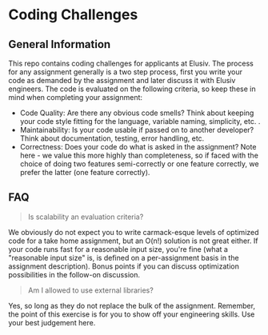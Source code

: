 # Coding Challenges

## General Information

This repo contains coding challenges for applicants at Elusiv. The process for any assignment generally is a two step process, first you write your code as demanded by the assignment and later discuss it with Elusiv engineers. The code is evaluated on the following criteria, so keep these in mind when completing your assignment:


- Code Quality: Are there any obvious code smells? Think about keeping your code style fitting for the language, variable naming, simplicity, etc. .
- Maintainability: Is your code usable if passed on to another developer? Think about documentation, testing, error handling, etc.
- Correctness: Does your code do what is asked in the assignment? Note here - we value this more highly than completeness, so if faced with the choice of doing two features semi-correctly or one feature correctly, we prefer the latter (one feature correctly).

## FAQ

> Is scalability an evaluation criteria?

We obviously do not expect you to write carmack-esque levels of optimized code for a take home assignment, but an O(n!) solution is not great either. If your code runs fast for a reasonable input size, you're fine (what a "reasonable input size" is, is defined on a per-assignment basis in the assignment description). Bonus points if you can discuss optimization possibilities in the follow-on discussion.

> Am I allowed to use external libraries?

Yes, so long as they do not replace the bulk of the assignment. Remember, the point of this exercise is for you to show off your engineering skills. Use your best judgement here.
